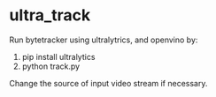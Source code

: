 # ultra_track

Run bytetracker using ultralytrics, and openvino by:

1) pip install ultralytics
2) python track.py

Change the source of input video stream if necessary.

